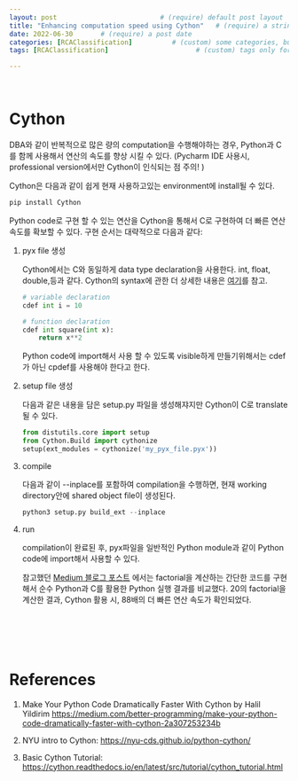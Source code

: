 ```yaml
---
layout: post                          # (require) default post layout
title: "Enhancing computation speed using Cython"   # (require) a string title
date: 2022-06-30       # (require) a post date
categories: [RCAClassification]          # (custom) some categories, but make sure these categories already exists inside path of `category/`
tags: [RCAClassification]                      # (custom) tags only for meta `property="article:tag"`

---
```


<br>

# Cython

DBA와 같이 반복적으로 많은 량의 computation을 수행해야하는 경우, Python과 C를 함께 사용해서 연산의 속도를 향상 시킬 수 있다. (Pycharm IDE 사용시, professional version에서만 Cython이 인식되는 점 주의! )

Cython은 다음과 같이 쉽게 현재 사용하고있는 environment에 install될 수 있다.

```python
pip install Cython
```

Python code로 구현 할 수 있는 연산을 Cython을 통해서 C로 구현하여 더 빠른 연산 속도를 확보할 수 있다. 구현 순서는 대략적으로 다음과 같다:

1. pyx file 생성

   Cython에서는 C와 동일하게 data type declaration을 사용한다. int, float, double,등과 같다. Cython의 syntax에 관한 더 상세한 내용은 [여기](https://nyu-cds.github.io/python-cython/01-syntax/)를 참고.

   ```python
   # variable declaration
   cdef int i = 10
   
   # function declaration
   cdef int square(int x):
       return x**2
   ```

   Python code에 import해서 사용 할 수 있도록 visible하게 만들기위해서는 cdef가 아닌 cpdef를 사용해야 한다고 한다. 

   

2. setup file 생성

   다음과 같은 내용을 담은 setup.py 파일을 생성해쟈지만 Cython이 C로 translate될 수 있다.

   ```python
   from distutils.core import setup
   from Cython.Build import cythonize
   setup(ext_modules = cythonize('my_pyx_file.pyx'))
   ```

   

3. compile

   다음과 같이 --inplace를 포함하여 compilation을 수행하면, 현재 working directory안에 shared object file이 생성된다.

   ```python
   python3 setup.py build_ext --inplace
   ```

   

4. run

   compilation이 완료된 후, pyx파일을 일반적인 Python module과 같이 Python code에 import해서 사용할 수 있다. 

   참고했던 [Medium 블로그 포스트](https://betterprogramming.pub/make-your-python-code-dramatically-faster-with-cython-2a307253234b) 에서는 factorial을 계산하는 간단한 코드를 구현해서 순수 Python과 C를 활용한 Python 실행 결과를 비교했다.  20의 factorial을 계산한 결과, Cython 활용 시, 88배의 더 빠른 연산 속도가 확인되었다.

​	

<br>

<br>

# References

1. Make Your Python Code Dramatically Faster With Cython by Halil Yildirim https://medium.com/better-programming/make-your-python-code-dramatically-faster-with-cython-2a307253234b

1. NYU intro to Cython: https://nyu-cds.github.io/python-cython/

1. Basic Cython Tutorial: https://cython.readthedocs.io/en/latest/src/tutorial/cython_tutorial.html
